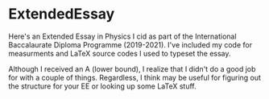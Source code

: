 # ExtendedEssay
Here's an Extended Essay in Physics I cid as part of the International Baccalaurate Diploma Programme (2019-2021). I've included my code for measurments 
and LaTeX source codes I used to typeset the essay. 

Although I received an A (lower bound), I realize that I didn't do a good job for with a couple of things. Regardless, I think may be useful for figuring out the structure for your EE or looking up some LaTeX stuff.
